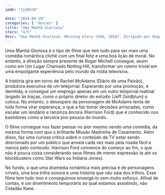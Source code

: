 ```yaml
---
imdb: "1126618"

date: "2014-04-19"
categories: [ "movies" ]
title: "Uma Manhã Gloriosa"
stars: "4/5"
desc: "Uma Manhã Gloriosa. Morning Glory (USA, 2010). Dirigido por Roger Michell. Escrito por Aline Brosh McKenna. Com Rachel McAdams, Noah Bean, Jack Davidson, Vanessa Aspillaga, Jeff Hiller, Linda Powell, Mike Hydeck, Joseph J. Vargas, Mario Frieson."
---
```

Uma Manhã Gloriosa é o tipo de filme que tem tudo para ser mais uma comédia romântica clichê com um final feliz e uma boa lição de moral. No entanto, a direção sempre presente de Roger Michell consegue, assim como em Um Lugar Chamado Notting Hill, transformar um roteiro trivial em uma empolgante experiência pelo mundo da mídia televisiva.

A história gira em torno de Rachel McAdams (Diário de uma Paixão), produtora executiva de um telejornal. Esperando por uma promoção, é demitida, e consegue um emprego apenas em um outro telejornal matinal largado às traças, como o próprio diretor do estúdio (Jeff Goldblum) o coloca. No entanto, o desespero da personagem de McAdams tenta de toda forma virar esperança, o que a faz tomar decisões arriscadas, como escalar um lendário e ranzinza âncora (Harrison Ford) que é conhecido nos bastidores como a terceira pior pessoa do mundo.

O filme consegue nos fazer pensar no pior mesmo sendo uma comédia, da mesma forma com que o brilhante Missão Madrinha de Casamento. Além disso, faz uma curiosa crítica sobre o conteúdo da TV estar sendo direcionado por um público que anseia cada vez mais pela risada fácil e menos pelo conteúdo. Harrison Ford convence do começo ao fim, o que não é pouca coisa considerando seus filmes de menor expressão (e até os blockbusters como Star Wars ou Indiana Jones).

No fundo, o que uma dramédia romântica mais precisa é de personagens críveis, uma boa trilha sonora e uma história que não saia dos trilhos. Esse filme tem tudo isso e conseguimos enxergá-lo sem muito esforço. Afinal de contas, é um divertimento temporário ao qual estamos assistindo, não Cidadão Kane.
